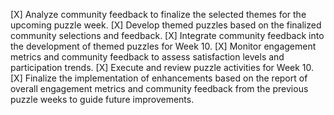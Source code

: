 [X] Analyze community feedback to finalize the selected themes for the upcoming puzzle week.
[X] Develop themed puzzles based on the finalized community selections and feedback.
[X] Integrate community feedback into the development of themed puzzles for Week 10.
[X] Monitor engagement metrics and community feedback to assess satisfaction levels and participation trends.
[X] Execute and review puzzle activities for Week 10.
[X] Finalize the implementation of enhancements based on the report of overall engagement metrics and community feedback from the previous puzzle weeks to guide future improvements.